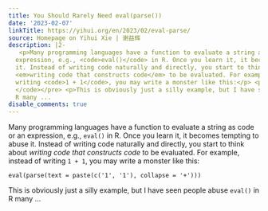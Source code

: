 ```yaml
---
title: You Should Rarely Need eval(parse())
date: '2023-02-07'
linkTitle: https://yihui.org/en/2023/02/eval-parse/
source: Homepage on Yihui Xie | 谢益辉
description: |2-
   <p>Many programming languages have a function to evaluate a string as code or an
  expression, e.g., <code>eval()</code> in R. Once you learn it, it becomes tempting to abuse
  it. Instead of writing code naturally and directly, you start to think about
  <em>writing code that constructs code</em> to be evaluated. For example, instead of
  writing <code>1 + 1</code>, you may write a monster like this:</p> <pre><code class="language-r">eval(parse(text = paste(c('1', '1'), collapse = '+')))
  </code></pre> <p>This is obviously just a silly example, but I have seen people abuse <code>eval()</code> in
  R many ...
disable_comments: true
---
```

 <p>Many programming languages have a function to evaluate a string as code or an
expression, e.g., <code>eval()</code> in R. Once you learn it, it becomes tempting to abuse
it. Instead of writing code naturally and directly, you start to think about
<em>writing code that constructs code</em> to be evaluated. For example, instead of
writing <code>1 + 1</code>, you may write a monster like this:</p> <pre><code class="language-r">eval(parse(text = paste(c('1', '1'), collapse = '+')))
</code></pre> <p>This is obviously just a silly example, but I have seen people abuse <code>eval()</code> in
R many ...